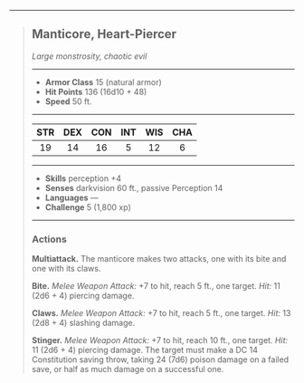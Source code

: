 ***
> ## Manticore, Heart-Piercer
> *Large monstrosity, chaotic evil*
> 
> ***
> 
> - **Armor Class** 15 (natural armor)
> - **Hit Points** 136 (16d10 + 48)
> - **Speed** 50 ft.
> 
> ***
> 
> |STR|DEX|CON|INT|WIS|CHA|
> |:---:|:---:|:---:|:---:|:---:|:---:|
> |19|14|16|5|12|6|
> 
> ***
> 
> - **Skills** perception +4
> - **Senses** darkvision 60 ft., passive Perception 14
> - **Languages** —
> - **Challenge** 5 (1,800 xp)
> 
> ***
> 
> ### Actions
> **Multiattack.** The manticore makes two attacks, one with its bite and one with its claws.
> 
> **Bite.** *Melee Weapon Attack:* +7 to hit, reach 5 ft., one target. *Hit:* 11 (2d6 + 4) piercing damage.
> 
> **Claws.** *Melee Weapon Attack:* +7 to hit, reach 5 ft., one target. *Hit:* 13 (2d8 + 4) slashing damage.
> 
> **Stinger.** *Melee Weapon Attack:* +7 to hit, reach 10 ft., one target. *Hit:* 11 (2d6 + 4) piercing damage. The target must make a DC 14 Constitution saving throw, taking 24 (7d6) poison damage on a failed save, or half as much damage on a successful one.